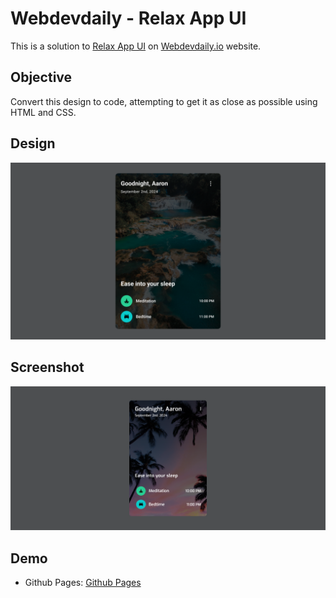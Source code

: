 # Webdevdaily - Relax App UI

This is a solution to [Relax App UI](https://www.webdevdaily.io/challenges/relax-app-ui-273) on [Webdevdaily.io](https://www.webdevdaily.io/) website.

## Objective

Convert this design to code, attempting to get it as close as possible using HTML and CSS.

## Design

![](./design/challenge-273.png)

## Screenshot

![](screenshot.png)

## Demo

- Github Pages: [Github Pages](https://bccpadge.github.io/relax-app-ui/)
